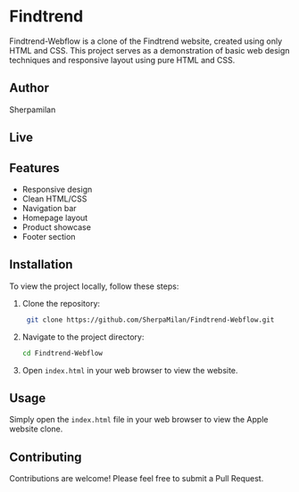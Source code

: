 # Findtrend

Findtrend-Webflow is a clone of the Findtrend website, created using only HTML and CSS. This project serves as a demonstration of basic web design techniques and responsive layout using pure HTML and CSS.

## Author

Sherpamilan

## Live


## Features

- Responsive design
- Clean HTML/CSS
- Navigation bar
- Homepage layout
- Product showcase
- Footer section

## Installation

To view the project locally, follow these steps:

1. Clone the repository:
    ```bash 
     git clone https://github.com/SherpaMilan/Findtrend-Webflow.git
    ```

2. Navigate to the project directory:
    ```bash
    cd Findtrend-Webflow
    ```

3. Open `index.html` in your web browser to view the website.

## Usage

Simply open the `index.html` file in your web browser to view the Apple website clone.

## Contributing

Contributions are welcome! Please feel free to submit a Pull Request.




